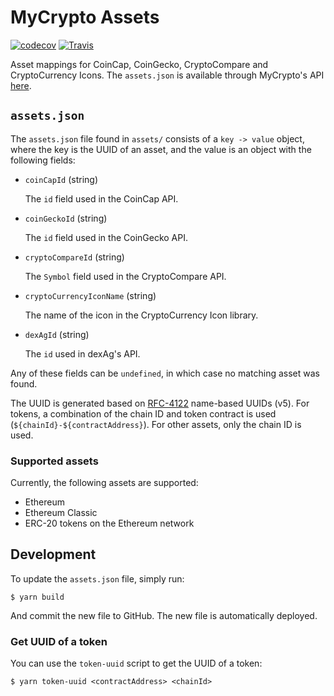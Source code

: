 # MyCrypto Assets

[![codecov](https://codecov.io/gh/MyCryptoHQ/assets/branch/master/graph/badge.svg)](https://codecov.io/gh/MyCryptoHQ/assets)
[![Travis](https://travis-ci.com/MyCryptoHQ/assets.svg?branch=master)](https://travis-ci.com/MyCryptoHQ/assets)

Asset mappings for CoinCap, CoinGecko, CryptoCompare and CryptoCurrency Icons. The `assets.json` is available through MyCrypto's API [here](https://price.mycryptoapi.com/).

## `assets.json`

The `assets.json` file found in `assets/` consists of a `key -> value` object, where the key is the UUID of an asset, and the value is an object with the following fields:

* `coinCapId` (string)

  The `id` field used in the CoinCap API.

* `coinGeckoId` (string)

  The `id` field used in the CoinGecko API.

* `cryptoCompareId` (string)

  The `Symbol` field used in the CryptoCompare API.

* `cryptoCurrencyIconName` (string)

  The name of the icon in the CryptoCurrency Icon library.

* `dexAgId` (string)

  The `id` used in dexAg's API.

Any of these fields can be `undefined`, in which case no matching asset was found.

The UUID is generated based on [RFC-4122](https://tools.ietf.org/html/rfc4122#section-4.3) name-based UUIDs (v5). For tokens, a combination of the chain ID and token contract is used (`${chainId}-${contractAddress}`). For other assets, only the chain ID is used.

### Supported assets

Currently, the following assets are supported:

* Ethereum
* Ethereum Classic
* ERC-20 tokens on the Ethereum network

## Development

To update the `assets.json` file, simply run:

```
$ yarn build
```

And commit the new file to GitHub. The new file is automatically deployed.

### Get UUID of a token

You can use the `token-uuid` script to get the UUID of a token:

```
$ yarn token-uuid <contractAddress> <chainId>
```
